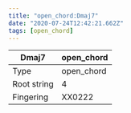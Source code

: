```yaml
---
title: "open_chord:Dmaj7"
date: "2020-07-24T12:42:21.662Z"
tags: [open_chord]
---
```


|Dmaj7|open_chord|
|---|---|
|Type|open_chord|
|Root string|4|
|Fingering|XX0222|

